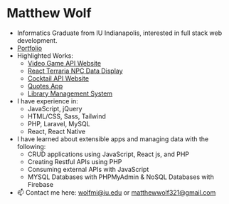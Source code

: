 # Matthew Wolf 
- Informatics Graduate from IU Indianapolis, interested in full stack web development.
- [Portfolio](https://wolfmatt233.github.io/Portfolio/)
- Highlighted Works:
  - [Video Game API Website](https://github.com/wolfmatt233/GameAPI)
  - [React Terraria NPC Data Display](https://github.com/wolfmatt233/Terraria-React-App)
  - [Cocktail API Website](https://wolfmatt233.github.io/CocktailAPIWebsite/dist/)
  - [Quotes App](https://github.com/wolfmatt233/QuoteApp)
  - [Library Management System](https://github.com/wolfmatt233/LibraryManagement)
- I have experience in: 
  - JavaScript, jQuery
  - HTML/CSS, Sass, Tailwind
  - PHP, Laravel, MySQL
  - React, React Native
- I have learned about extensible apps and managing data with the following:
  - CRUD applications using JavaScript, React js, and PHP
  - Creating Restful APIs using PHP
  - Consuming external APIs with JavaScript
  - MYSQL Databases with PHPMyAdmin & NoSQL Databases with Firebase
- 📫 Contact me here: wolfmi@iu.edu or matthewwolf321@gmail.com

<!---
wolfmatt233/wolfmatt233 is a ✨ special ✨ repository because its `README.md` (this file) appears on your GitHub profile.
You can click the Preview link to take a look at your changes.
--->
